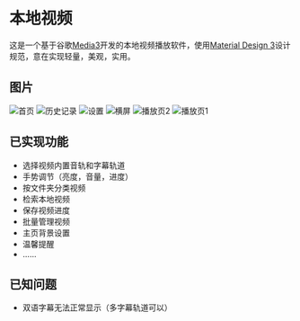 # 本地视频

这是一个基于谷歌[Media3](https://developer.android.google.cn/guide/topics/media/media3)开发的本地视频播放软件，使用[Material Design 3](https://m3.material.io/)设计规范，意在实现轻量，美观，实用。

## 图片

![首页](https://github.com/xyzp6/movie/assets/87695187/010a0701-4bce-4977-8184-0539927480cb)
![历史记录](https://github.com/xyzp6/movie/assets/87695187/99e7e8b9-1653-43b4-a845-67f96fb9ef1b)
![设置](https://github.com/xyzp6/movie/assets/87695187/07ce2da0-b149-4af4-b9c7-731690c4cb4d)
![横屏](https://github.com/xyzp6/movie/assets/87695187/7439a9df-5db5-41f5-a683-a0412bf81000)
![播放页2](https://github.com/xyzp6/movie/assets/87695187/38c0c2f2-0fcb-49e0-93bb-fbf020527736)
![播放页1](https://github.com/xyzp6/movie/assets/87695187/850d1fdc-8fb5-42be-9fea-d5ecc8469f27)


## 已实现功能

- 选择视频内置音轨和字幕轨道
- 手势调节（亮度，音量，进度）
- 按文件夹分类视频
- 检索本地视频
- 保存视频进度
- 批量管理视频
- 主页背景设置
- 温馨提醒
- ......


## 已知问题

- 双语字幕无法正常显示（多字幕轨道可以）
